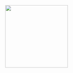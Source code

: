 <div id="header" align="center">
  <img src="https://media.giphy.com/media/5NPhdqmyRxn8I/giphy.gif" width="200"/>
</div>
